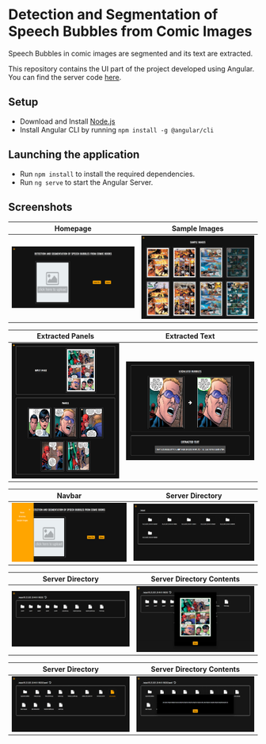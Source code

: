# Detection and Segmentation of Speech Bubbles from Comic Images
Speech Bubbles in comic images are segmented and its text are extracted.

This repository contains the UI part of the project developed using Angular. You can find the server code [here](https://github.com/paarshan4800/comic-bubble-segmentation).


## Setup
- Download and Install [Node.js](https://nodejs.org/en/)
- Install Angular CLI by running ```npm install -g @angular/cli```

## Launching the application
- Run ```npm install``` to install the required dependencies.
- Run ```ng serve``` to start the Angular Server.

## Screenshots
Homepage | Sample Images
------------ | -------------
![Homepage](screenshots/homepage.png) | ![Sample Images](screenshots/sample_images.png) 

Extracted Panels | Extracted Text
------------ | -------------
![GitHub Logo](screenshots/output_1.png) | ![GitHub Logo](screenshots/output_2.png) 

Navbar | Server Directory
------------ | -------------
![GitHub Logo](screenshots/navbar.png) | ![GitHub Logo](screenshots/server_directory.png) 

Server Directory | Server Directory Contents
------------ | -------------
![GitHub Logo](screenshots/server_directory_1.png) | ![GitHub Logo](screenshots/server_directory_1_1.png) 

Server Directory | Server Directory Contents
------------ | -------------
![GitHub Logo](screenshots/server_directory_2.png) | ![GitHub Logo](screenshots/server_directory_2_1.png) 